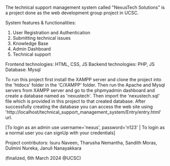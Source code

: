 The technical support management system called "NexusTech Solutions" is a project done as the web development group project in UCSC.

System features & functionalities:

1. User Registration and Authentication
2. Submitting technical issues
3. Knowledge Base
4. Admin Dashboard
5. Technical support

Frontend technologies: HTML, CSS, JS
Backend technologies: PHP, JS
Database: Mysql

To run this project first install the XAMPP server and clone the project into the 'htdocs' folder in the 'C/XAMPP' folder. Then run the Apache and Mysql servers from XAMPP server and 
go to the phpmyadmin dashboard and create a database named as 'nexustech'. Then import the 'nexustech.sql' file which is provided in this project to that created database. 
After successfully creating the database you can access the web site using 'http://localhost/technical_support_management_system/Entry/entry.html' url.

[To login as an admin use username='nexus', password='n123' | To login as a normal user you can signUp with your credentials]

Project contributors:
 Isuru Naveen, Tharusha Nemantha, Sandith Moras, Dulmini Nureka, Januli Nanayakkara

(finalized, 6th March 2024 @UCSC)
